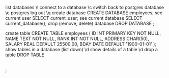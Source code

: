 list databases
\l
connect to a database
\c <database name>
switch back to postgres database
\c postgres
log out
\q
create database
CREATE DATABASE employees;
see current user
SELECT current_user;
see current database
SELECT current_database();
drop (remove, delete) database
DROP DATABASE <database name>;

create table
CREATE TABLE employees (
   ID INT PRIMARY KEY     NOT NULL,
   NAME           TEXT    NOT NULL,
   RANK           INT     NOT NULL,
   ADDRESS        CHAR(50),
   SALARY         REAL DEFAULT 25500.00,
   BDAY			  DATE DEFAULT '1900-01-01'
);
show tables in a database (list down)
\d
show details of a table
\d <table name>
drop a table
DROP TABLE <table name>;